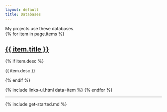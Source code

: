 ```yaml
---
layout: default
title: Databases
---
```


<section markdown="1">
My projects use these databases.
</section>

<section>
{% for item in page.items %}
  <h1><a href="{{ item.url }}">{{ item.title }}</a></h1>

  {% if item.desc %}
  <p>{{ item.desc }}</p>
  {% endif %}

  {% include links-ul.html data=item %}
{% endfor %}
</section>

<hr>

<section markdown="1">
{% include get-started.md %}
</section>
